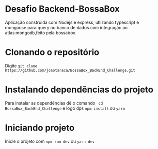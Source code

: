 # Desafio Backend-BossaBox

Aplicação construida com Nodejs e express, utlizando typescript e mongoose para query no banco de dados com integração ao atlas:mongodb,feito pela bossabox.

# Clonando o repositório
Digite ```git clone https://github.com/joaotanaca/BossaBox_BackEnd_Challenge.git```

# Instalando dependências do projeto
Para instalar as dependências dê o comando  ``` cd BossaBox_BackEnd_Challenge``` e logo dps ```npm install``` ou ```yarn```

# Iniciando projeto
Inicie o projeto com ```npm run dev``` ou ```yarn dev```

